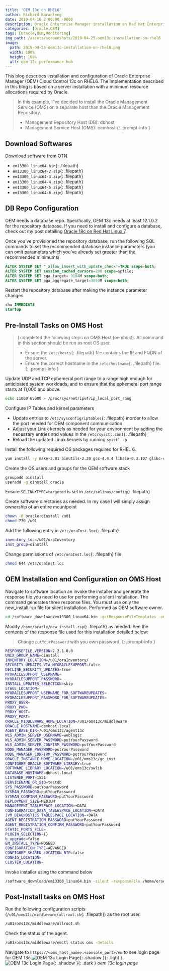 ```yaml
---
title: 'OEM 13c on RHEL6'
author: Richard Koranteng
date: 2019-04-16 7:00:00 -0600
description: Oracle Enterprise Manager installation on Red Hat Enterprise Linux 6
categories: [Oracle,OEM]
tags: [Oracle,OEM,Monitoring]
img_path: /assets/screenshots/2019-04-25-oem13c-installation-on-rhel6
image:
  path: 2019-04-25-oem13c-installation-on-rhel6.png
  width: 100%
  height: 100%
  alt: oem 13c performance hub
---
```


This blog describes installation and configuration of Oracle Enterprise Manager (OEM) Cloud Control 13c on RHEL6. The implementation described in this blog is based on a server installation with a minimum resource allocations required by Oracle.

> In this example, I”ve decided to install the Oracle Management Service (OMS) on a separate host than the Oracle Management Repository.
> * Management Repository Host (DB): dbhost
> * Management Service Host (OMS): oemhost
{: .prompt-info }

## Download Softwares
[Download software from OTN](https://www.oracle.com/technetwork/oem/grid-control/downloads/oem-linux64-4956012.html)
* `em13300_linux64.bin`{: .filepath}
* `em13300_linux64-2.zip`{: .filepath}
* `em13300_linux64-3.zip`{: .filepath}
* `em13300_linux64-4.zip`{: .filepath}
* `em13300_linux64-5.zip`{: .filepath}
* `em13300_linux64-6.zip`{: .filepath}

## DB Repo Configuration
OEM needs a database repo. Specifically, OEM 13c needs at least 12.1.0.2 for the repository database. If you need to install and configure a database, check out  my post detailing [Oracle 18c on Red Hat Linux 7](https://rkkoranteng.github.io/richardkoranteng.github.io/posts/oracle-rdbms-18c-silent-installation-on-rhel-7).

Once you’ve provisioned the repository database, run the following SQL commands to set the recommended database instance parameters (you can omit parameters which you’ve already set greater than the recommended minimums).
```sql
ALTER SYSTEM SET "_allow_insert_with_update_check"=TRUE scope=both;
ALTER SYSTEM SET session_cached_cursors=200 scope=spfile;
ALTER SYSTEM SET sga_target= 9184M scope=both;
ALTER SYSTEM SET pga_aggregate_target=3059M scope=both;
```

Restart the repository database after making the instance parameter changes
```sql
shu IMMEDIATE
startup
```

## Pre-Install Tasks on OMS Host
> I completed the following steps on OMS Host (oemhost). All command in this section should be run as root OS user.
> * Ensure the `/etc/hosts`{: .filepath} file contains the IP and FQDN of the server.
> * Ensure the correct hostname in the `/etc/hostname`{: .filepath} file.
{: .prompt-info }

Update UDP and TCP ephemeral port range to a range high enough for anticipated system workloads, and to ensure that the ephemeral port range starts at 11,000 and above.
```bash
echo 11000 65000 > /proc/sys/net/ipv4/ip_local_port_rang
```

Configure IP Tables and kernel parameters
* Update entries to `/etc/sysconfig/iptables`{: .filepath} inorder to allow the port needed for OEM component communication
* Adjust your Linux kernels as needed for your environment by adding the necessary entries and values in the `/etc/sysctl.conf`{: .filepath}
* Reload the updated Linux kernels by running `sysctl -p`

Install the following required OS packages required for RHEL 6.
```bash
yum install -y make-3.81 binutils-2.20 gcc-4.4.4 libaio-0.3.107 glibc-common-2.12-1 libstdc++-4.4.4 libXtst-1.0.99.x86_64 sysstat-9.0.4 glibc-devel-2.12-1.7.i686 glibc-devel-2.12-1.7.x86_64
```

Create the OS users and groups for the OEM software stack
```bash
groupadd oinstall
useradd -g oinstall oracle
```

Ensure `SELINUXTYPE=targeted` is set in `/etc/selinux/config`{: .filepath}

Create software directories as needed. In my case I will simply assign ownership of an entire mountpoint
```bash
chown -R oracle:oinstall /u01
chmod 770 /u01
```

Add the following entry in `/etc/oraInst.loc`{: .filepath}
```bash
inventory_loc=/u01/oraInventory
inst_group=oinstall
```

Change permissions of `/etc/oraInst.loc`{: .filepath} file
```bash
chmod 644 /etc/oraInst.loc
```

## OEM Installation and Configuration on OMS Host
Navigate to software location an invoke the installer and generate the response file you need to use for performing a silent installation. The command generates three response files. You must use only the new_install.rsp file for silent installation. Performed as OEM software owner.
```bash
cd /software_download/em13300_linux64.bin -getResponseFileTemplates -outputLoc /home/oracle/
```

Modify `/home/oracle/new_install.rsp`{: .filepath} as needed. See the contents of the response file used for this installation detailed below:
> Change `putYourPassword` with you own password.
{: .prompt-info }
```bash
RESPONSEFILE_VERSION=2.2.1.0.0 
UNIX_GROUP_NAME=oinstall 
INVENTORY_LOCATION=/u01/oraInventory/ 
SECURITY_UPDATES_VIA_MYORACLESUPPORT=false 
DECLINE_SECURITY_UPDATES=true 
MYORACLESUPPORT_USERNAME= 
MYORACLESUPPORT_PASSWORD= 
INSTALL_UPDATES_SELECTION=skip 
STAGE_LOCATION= 
MYORACLESUPPORT_USERNAME_FOR_SOFTWAREUPDATES= 
MYORACLESUPPORT_PASSWORD_FOR_SOFTWAREUPDATES= 
PROXY_USER= 
PROXY_PWD= 
PROXY_HOST= 
PROXY_PORT= 
ORACLE_MIDDLEWARE_HOME_LOCATION=/u01/oms13c/middleware 
ORACLE_HOSTNAME=oemhost.local 
AGENT_BASE_DIR=/u01/oms13c/agent13c 
WLS_ADMIN_SERVER_USERNAME=weblogic 
WLS_ADMIN_SERVER_PASSWORD=putYourPassword 
WLS_ADMIN_SERVER_CONFIRM_PASSWORD=putYourPassword 
NODE_MANAGER_PASSWORD=putYourPassword 
NODE_MANAGER_CONFIRM_PASSWORD=putYourPassword 
ORACLE_INSTANCE_HOME_LOCATION=/u01/oms13c/gc_inst 
CONFIGURE_ORACLE_SOFTWARE_LIBRARY=true 
SOFTWARE_LIBRARY_LOCATION=/u01/oms13c/swlib 
DATABASE_HOSTNAME=dbhost.local 
LISTENER_PORT=1521 
SERVICENAME_OR_SID=testdb 
SYS_PASSWORD=putYourPassword 
SYSMAN_PASSWORD=putYourPassword 
SYSMAN_CONFIRM_PASSWORD=putYourPassword 
DEPLOYMENT_SIZE=MEDIUM 
MANAGEMENT_TABLESPACE_LOCATION=+DATA 
CONFIGURATION_DATA_TABLESPACE_LOCATION=+DATA 
JVM_DIAGNOSTICS_TABLESPACE_LOCATION=+DATA 
AGENT_REGISTRATION_PASSWORD=putYourPassword 
AGENT_REGISTRATION_CONFIRM_PASSWORD=putYourPassword 
STATIC_PORTS_FILE= 
PLUGIN_SELECTION={} 
b_upgrade=false 
EM_INSTALL_TYPE=NOSEED 
CONFIGURATION_TYPE=ADVANCED 
CONFIGURE_SHARED_LOCATION_BIP=false 
CONFIG_LOCATION= 
CLUSTER_LOCATION=
```

Invoke installer using the command below
```bash
/software_download/em13300_linux64.bin -silent -responseFile /home/oracle/new_install.rsp -invPtrLoc /etc/oraInst.loc
```

## Post-Install tasks on OMS Host
Run the following configuration scripts (`/u01/oms13c/middleware/allroot.sh`{: .filepath}) as the root user.
```bash
/u01/oms13c/middleware/allroot.sh
```

Check the status of the agent.
```bash
/u01/oms13c/middleware/emctl status oms -details
```

Navigate to `https://<oms_host_name>:<console_port>/em` to see login page for OEM 13c
![OEM 13c Login Page](oem13c-login-page.jpg){: .shadow }{: .light }
![OEM 13c Login Page](oem13c-login-page.jpg){: .shadow }{: .dark }
_oem 13c login page_
